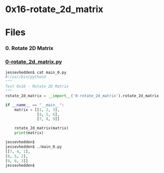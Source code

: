 # 0x16-rotate_2d_matrix

# Files

### 0. Rotate 2D Matrix
### [0-rotate_2d_matrix.py](https://github.com/Ineffable22/holbertonschool-interview/blob/main/0x16-rotate_2d_matrix/0-rotate_2d_matrix.py)

```Python
jessevhedden$ cat main_0.py
#!/usr/bin/python3
"""
Test 0x16 - Rotate 2D Matrix
"""
rotate_2d_matrix = __import__('0-rotate_2d_matrix').rotate_2d_matrix

if __name__ == "__main__":
    matrix = [[1, 2, 3],
              [4, 5, 6],
              [7, 8, 9]]

    rotate_2d_matrix(matrix)
    print(matrix)

jessevhedden$
jessevhedden$ ./main_0.py
[[7, 4, 1],
[8, 5, 2],
[9, 6, 3]]
jessevhedden$

```

